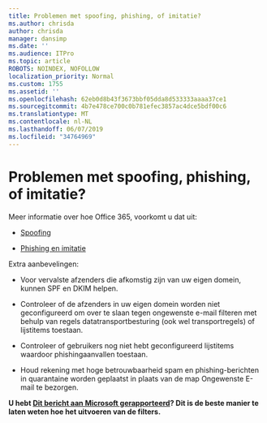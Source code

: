 ```yaml
---
title: Problemen met spoofing, phishing, of imitatie?
ms.author: chrisda
author: chrisda
manager: dansimp
ms.date: ''
ms.audience: ITPro
ms.topic: article
ROBOTS: NOINDEX, NOFOLLOW
localization_priority: Normal
ms.custom: 1755
ms.assetid: ''
ms.openlocfilehash: 62eb0d8b43f3673bbf05dda8d533333aaaa37ce1
ms.sourcegitcommit: 4b7e478ce700c0b781efec3857ac4dce5bdf00c6
ms.translationtype: MT
ms.contentlocale: nl-NL
ms.lasthandoff: 06/07/2019
ms.locfileid: "34764969"
---
```

# <a name="issues-with-spoofing-phishing-or-impersonation"></a>Problemen met spoofing, phishing, of imitatie?

Meer informatie over hoe Office 365, voorkomt u dat uit:

- [Spoofing](https://docs.microsoft.com/office365/securitycompliance/anti-spoofing-protection)

- [Phishing en imitatie](https://docs.microsoft.com/office365/securitycompliance/atp-anti-phishing)

Extra aanbevelingen:

- Voor vervalste afzenders die afkomstig zijn van uw eigen domein, kunnen SPF en DKIM helpen.

- Controleer of de afzenders in uw eigen domein worden niet geconfigureerd om over te slaan tegen ongewenste e-mail filteren met behulp van regels datatransportbesturing (ook wel transportregels) of lijstitems toestaan.

- Controleer of gebruikers nog niet hebt geconfigureerd lijstitems waardoor phishingaanvallen toestaan.

- Houd rekening met hoge betrouwbaarheid spam en phishing-berichten in quarantaine worden geplaatst in plaats van de map Ongewenste E-mail te bezorgen.

**U hebt [Dit bericht aan Microsoft gerapporteerd](https://support.office.com/article/b5caa9f1-cdf3-4443-af8c-ff724ea719d2)? Dit is de beste manier te laten weten hoe het uitvoeren van de filters.**
